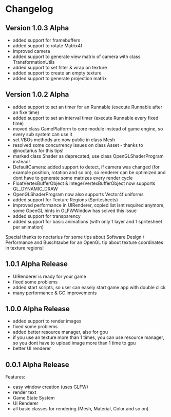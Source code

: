 # Changelog

## Version 1.0.3 Alpha
  - added support for framebuffers
  - added support to rotate Matrix4f
  - improved camera
  - added support to generate view matrix of camera with class TransformationUtils
  - added support to set filter & wrap on texture
  - added support to create an empty texture
  - added support to generate projection matrix

## Version 1.0.2 Alpha
  - added support to set an timer for an Runnable (execute Runnable after an fixe time)
  - added support to set an interval timer (execute Runnable every fixed time)
  - moved class GamePlatform to core module instead of game engine, so every sub system can use it
  - set VBOs methods are now public in class Mesh
  - resolved some concurrency issues on class Asset - thanks to @noctarius for this tips!
  - marked class Shader as deprecated, use class OpenGLShaderProgram instead!
  - DefaultCamera: added support to detect, if camera was changed (for example position, rotation and so on), so renderer can be optimized and dont have to generate some matrizes every render cycle
  - FloatVertexBufferObject & IntegerVertexBufferObject now supports GL_DYNAMIC_DRAW
  - OpenGLShaderProgram now also supports Vector4f uniforms
  - added support for Texture Regions (Spritesheets)
  - improved performance in UIRenderer, copied list isnt required anymore, some OpenGL hints in GLFWWindow has solved this issue
  - added support for transparency
  - added support for basic animations (with only 1 layer and 1 spritesheet per animation)

Special thanks to noctarius for some tips about Software Design / Performance and Buschtaube for an OpenGL tip about texture coordinates in texture regions!

## 1.0.1 Alpha Release
  - UIRenderer is ready for your game
  - fixed some problems
  - added start scripts, so user can easely start game app with double click
  - many performance & GC improvements

## 1.0.0 Alpha Release
  - added support to render images
  - fixed some problems
  - added better resource manager, also for gpu
  - if you use an texture more than 1 times, you can use resource manager, so you dont have to upload image more than 1 time to gpu
  - better UI renderer


## 0.0.1 Alpha Release
Features:

  - easy window creation (uses GLFW)
  - render text
  - Game State System
  - UI Renderer
  - all basic classes for rendering (Mesh, Material, Color and so on)